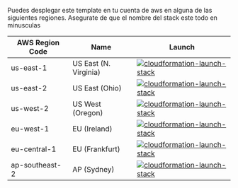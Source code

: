 Puedes desplegar este template en tu cuenta de aws en alguna de las siguientes regiones. Asegurate de que el nombre del stack este todo en minusculas

| AWS Region Code | Name | Launch |
| --- | --- | --- 
| us-east-1 |US East (N. Virginia)| [![cloudformation-launch-stack](images/cloudformation-launch-stack.png)](https://console.aws.amazon.com/cloudformation/home?region=us-east-1#/stacks/new?stackName=networking_workshop_basis&templateURL=https://literacyworkshop2021.s3-eu-west-1.amazonaws.com/vpc.yml) |
| us-east-2 |US East (Ohio)| [![cloudformation-launch-stack](images/cloudformation-launch-stack.png)](https://console.aws.amazon.com/cloudformation/home?region=us-east-2#/stacks/new?stackName=networking_workshop_basis&templateURL=https://literacyworkshop2021.s3-eu-west-1.amazonaws.com/vpc.yml) |
| us-west-2 |US West (Oregon)| [![cloudformation-launch-stack](images/cloudformation-launch-stack.png)](https://console.aws.amazon.com/cloudformation/home?region=us-west-2#/stacks/new?stackName=networking_workshop_basis&templateURL=https://literacyworkshop2021.s3-eu-west-1.amazonaws.com/vpc.yml) |
| eu-west-1 |EU (Ireland)| [![cloudformation-launch-stack](images/cloudformation-launch-stack.png)](https://console.aws.amazon.com/cloudformation/home?region=eu-west-1#/stacks/new?stackName=networking_workshop_basis&templateURL=https://literacyworkshop2021.s3-eu-west-1.amazonaws.com/vpc.yml) |
| eu-central-1 |EU (Frankfurt)| [![cloudformation-launch-stack](images/cloudformation-launch-stack.png)](https://console.aws.amazon.com/cloudformation/home?region=eu-central-1#/stacks/new?stackName=networking_workshop_basis&templateURL=https://literacyworkshop2021.s3-eu-west-1.amazonaws.com/vpc.yml) |
| ap-southeast-2 |AP (Sydney)| [![cloudformation-launch-stack](images/cloudformation-launch-stack.png)](https://console.aws.amazon.com/cloudformation/home?region=ap-southeast-2#/stacks/new?stackName=networking_workshop_basis&templateURL=https://literacyworkshop2021.s3-eu-west-1.amazonaws.com/vpc.yml) |